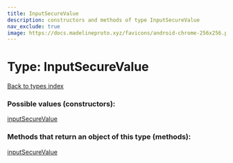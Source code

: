 ```yaml
---
title: InputSecureValue
description: constructors and methods of type InputSecureValue
nav_exclude: true
image: https://docs.madelineproto.xyz/favicons/android-chrome-256x256.png
---
```

# Type: InputSecureValue
[Back to types index](index.html)



### Possible values (constructors):

[inputSecureValue](/API_docs/constructors/inputSecureValue.html)  



### Methods that return an object of this type (methods):



[inputSecureValue](/API_docs/constructors/inputSecureValue.html)  

